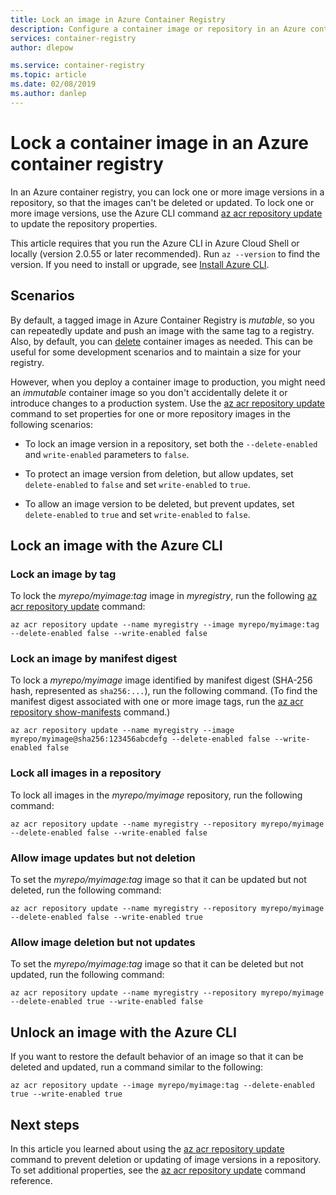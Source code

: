 ```yaml
---
title: Lock an image in Azure Container Registry 
description: Configure a container image or repository in an Azure container registry to be immutable, so that it can't be deleted or overwritten.
services: container-registry
author: dlepow

ms.service: container-registry
ms.topic: article
ms.date: 02/08/2019
ms.author: danlep
---
```


# Lock a container image in an Azure container registry

In an Azure container registry, you can lock one or more image versions in a repository, so that the images can't be deleted or updated. To lock one or more image versions, use the Azure CLI command [az acr repository update][az-acr-repository-update] to update the repository properties. 

This article requires that you run the Azure CLI in Azure Cloud Shell or locally (version 2.0.55 or later recommended). Run `az --version` to find the version. If you need to install or upgrade, see [Install Azure CLI][azure-cli].

## Scenarios

By default, a tagged image in Azure Container Registry is *mutable*, so you can repeatedly update and push an image with the same tag to a registry. Also, by default, you can [delete](container-registry-delete.md) container images as needed. This can be useful for some development scenarios and to maintain a size for your registry.

However, when you deploy a container image to production, you might need an *immutable* container image so you don't accidentally delete it or introduce changes to a production system. Use the [az acr repository update][az-acr-repository-update] command to set properties for one or more repository images in the following scenarios:

* To lock an image version in a repository, set both the `--delete-enabled` and `write-enabled` parameters to `false`. 

* To protect an image version from deletion, but allow updates, set `delete-enabled` to `false` and set `write-enabled` to `true`.

* To allow an image version to be deleted, but prevent updates, set `delete-enabled` to `true` and set `write-enabled` to `false`.

## Lock an image with the Azure CLI

### Lock an image by tag

To lock the *myrepo/myimage:tag* image in *myregistry*, run the following [az acr repository update][az-acr-repository-update] command:

```azurecli
az acr repository update --name myregistry --image myrepo/myimage:tag --delete-enabled false --write-enabled false
```

### Lock an image by manifest digest

To lock a *myrepo/myimage* image identified by manifest digest (SHA-256 hash, represented as `sha256:...`), run the following command. (To find the manifest digest associated with one or more image tags, run the [az acr repository show-manifests][az-acr-repository-show-manifests] command.)


```azurecli
az acr repository update --name myregistry --image myrepo/myimage@sha256:123456abcdefg --delete-enabled false --write-enabled false
```

### Lock all images in a repository

To lock all images in the *myrepo/myimage* repository, run the following command:

```azurecli
az acr repository update --name myregistry --repository myrepo/myimage --delete-enabled false --write-enabled false
```

### Allow image updates but not deletion

To set the *myrepo/myimage:tag* image so that it can be updated but not deleted, run the following command:


```azurecli
az acr repository update --name myregistry --repository myrepo/myimage --delete-enabled false --write-enabled true
```

### Allow image deletion but not updates

To set the *myrepo/myimage:tag* image so that it can be deleted but not updated, run the following command:


```azurecli
az acr repository update --name myregistry --repository myrepo/myimage --delete-enabled true --write-enabled false
```

## Unlock an image with the Azure CLI

If you want to restore the default behavior of an image so that it can be deleted and updated, run a command similar to the following:

```azurecli
az acr repository update --image myrepo/myimage:tag --delete-enabled true --write-enabled true
```

## Next steps

In this article you learned about using the [az acr repository update][az-acr-repository-update] command to prevent deletion or updating of image versions in a repository. To set additional properties, see the [az acr repository update][az-acr-repository-update] command reference.

<!-- LINKS - Internal -->
[az-acr-repository-update]: /cli/azure/acr/repository#az-acr-repository-update
[az-acr-repository-show-manifests]: /cli/azure/acr/repository#az-acr-repository-show-manifests
[azure-cli]: /cli/azure/install-azure-cli

